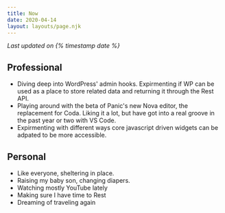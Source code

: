 ```yaml
---
title: Now
date: 2020-04-14
layout: layouts/page.njk
---
```

*Last updated on {% timestamp date %}*

## Professional
- Diving deep into WordPress' admin hooks. Expirmenting if WP can be used as a place to store related data and returning it through the Rest API.
- Playing around with the beta of Panic's new Nova editor, the replacement for Coda. Liking it a lot, but have got into a real groove in the past year or two with VS Code.
- Expirmenting with different ways core javascript driven widgets can be adpated to be more accessible.

## Personal
- Like everyone, sheltering in place.
- Raising my baby son, changing diapers.
- Watching mostly YouTube lately
- Making sure I have time to Rest
- Dreaming of traveling again